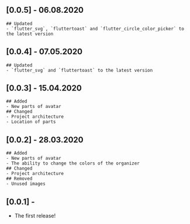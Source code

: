 ## [0.0.5] - 06.08.2020
    ## Updated
    - `flutter_svg`, `fluttertoast` and `flutter_circle_color_picker` to the latest version 
## [0.0.4] - 07.05.2020
    ## Updated
    - `flutter_svg` and `fluttertoast` to the latest version
## [0.0.3] - 15.04.2020
    ## Added
    - New parts of avatar
    ## Changed
    - Project architecture
    - Location of parts
## [0.0.2] - 28.03.2020
    ## Added
    - New parts of avatar
    - The ability to change the colors of the organizer
    ## Changed
    - Project architecture
    ## Removed
    - Unused images
## [0.0.1] - 
 - The first release!


 
